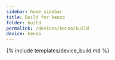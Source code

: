 ```yaml
---
sidebar: home_sidebar
title: Build for kenzo
folder: build
permalink: /devices/kenzo/build
device: kenzo
---
```

{% include templates/device_build.md %}
